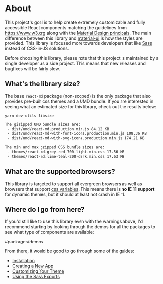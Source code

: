 # About

This project's goal is to help create extremely customizable and fully
accessible React components matching the guidelines from https://www.w3.org
along with the [Material Design principals]. The main difference between this
library and [material-ui] is how the styles are provided. This library is
focused more towards developers that like [Sass] instead of CSS-in-JS solutions.

Before choosing this library, please note that this project is maintained by a
single developer as a side project. This means that new releases and bugfixes
will be fairly slow.

## What's the library size?

The base `react-md` package (non-scoped) is the only package that also provides
pre-built css themes and a UMD bundle. If you are interested in seeing what an
estimated size for this library, check out the results below:

```sh
yarn dev-utils libsize

The gizipped UMD bundle sizes are:
 - dist/umd/react-md.production.min.js 84.12 KB
 - dist/umd/react-md-with-font-icons.production.min.js 108.36 KB
 - dist/umd/react-md-with-svg-icons.production.min.js 174.21 KB

The min and max gzipped CSS bundle sizes are:
 - themes/react-md.grey-red-700-light.min.css 17.56 KB
 - themes/react-md.lime-teal-200-dark.min.css 17.63 KB
```

## What are the supported browsers?

This library is targeted to support all evergreen browsers as well as browsers
that support [css variables]. This means there is **no IE 11 support** for
dynamic themes, but it should at least not crash in IE 11.

## Where do I go from here?

If you'd still like to use this library even with the warnings above, I'd
recommend starting by looking through the demos for all the packages to see what
type of components are available:

#packages/demos

From there, it would be good to go through some of the guides:

- [Installation]
- [Creating a New App]
- [Customizing Your Theme]
- [Using the Sass Exports]

[material design principals]: https://material.io/design/
[material-ui]: https://material-ui.com
[sass]: https://sass-lang.com
[css variables]: https://caniuse.com/#feat=css-variables
[installation]: /guides/installation
[creating a new app]: /guides/creating-a-new-app
[customizing your theme]: /guides/customizing-your-theme
[using the sass exports]: /guides/using-the-sass-exports
